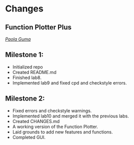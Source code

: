 # Changes
## Function Plotter Plus

[*Paola Guma*](https://github.com/paolaguma)  

## Milestone 1:
* Initialized repo
* Created README.md
* Finished lab8.
* Implemented lab9 and fixed cpd and checkstyle errors.

## Milestone 2:
* Fixed errors and checkstyle warnings.
* Implemented lab10 and merged it with the previous labs.
* Created CHANGES.md
* A working version of the Function Plotter.
* Laid grounds to add new features and functions.
* Completed GUI.
